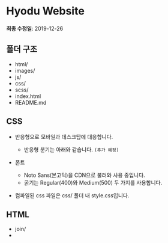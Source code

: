 # Hyodu Website

**최종 수정일**: 2019-12-26
<br/>

## 폴더 구조

- html/
- images/
- js/
- css/
- scss/
- index.html
- README.md

## CSS

- 반응형으로 모바일과 데스크탑에 대응합니다.
  - 반응형 분기는 아래와 같습니다.
  `(추가 예정)`

- 폰트
  - Noto Sans(본고딕)을 CDN으로 불러와 사용 중입니다.
  - 굵기는 Regular(400)와 Medium(500) 두 가지를 사용합니다.

- 컴파일된 css 파일은 css/ 폴더 내 style.css입니다.


## HTML

- join/
- 
